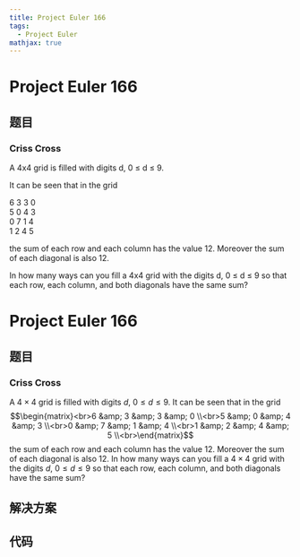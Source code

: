 ```yaml
---
title: Project Euler 166
tags:
  - Project Euler
mathjax: true
---
```

<escape><!-- more --></escape>
    
# Project Euler 166
## 题目
### Criss Cross

A 4x4 grid is filled with digits d, 0 ≤ d ≤ 9.

It can be seen that in the grid

<p class="center">
6 3 3 0<br />
5 0 4 3<br />
0 7 1 4<br />
1 2 4 5

the sum of each row and each column has the value 12. Moreover the sum of each diagonal is also 12.

In how many ways can you fill a 4x4 grid with the digits d, 0 ≤ d ≤ 9 so that each row, each column, and both diagonals have the same sum?


# Project Euler 166
## 题目
### Criss Cross
A $4\times 4$ grid is filled with digits $d$, $0 \le d \le 9$.
It can be seen that in the grid
$$\begin{matrix}<br>6 &amp; 3 &amp; 3 &amp; 0 \\<br>5 &amp; 0 &amp; 4 &amp; 3 \\<br>0 &amp; 7 &amp; 1 &amp; 4 \\<br>1 &amp; 2 &amp; 4 &amp; 5 \\<br>\end{matrix}$$
the sum of each row and each column has the value $12$. Moreover the sum of each diagonal is also $12$.
In how many ways can you fill a $4\times 4$ grid with the digits $d$, $0 \le d \le 9$ so that each row, each column, and both diagonals have the same sum?


## 解决方案


## 代码


